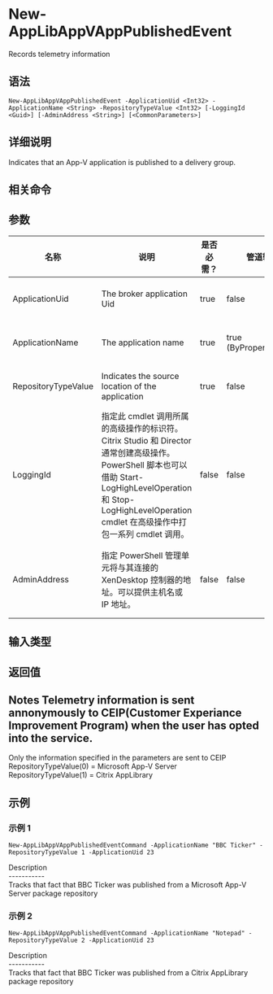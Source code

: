 # New-AppLibAppVAppPublishedEvent

Records telemetry information

## 语法

    New-AppLibAppVAppPublishedEvent -ApplicationUid <Int32> -ApplicationName <String> -RepositoryTypeValue <Int32> [-LoggingId <Guid>] [-AdminAddress <String>] [<CommonParameters>]
    

## 详细说明

Indicates that an App-V application is published to a delivery group.

## 相关命令

## 参数

| 名称                  | 说明                                                                                                                                                                     | 是否必需？ | 管道输入                  | 默认值                                   |
| ------------------- | ---------------------------------------------------------------------------------------------------------------------------------------------------------------------- | ----- | --------------------- | ------------------------------------- |
| ApplicationUid      | The broker application Uid                                                                                                                                             | true  | false                 | None - This is a mandatory parameter  |
| ApplicationName     | The application name                                                                                                                                                   | true  | true (ByPropertyName) | None - This is a mandatory parameter  |
| RepositoryTypeValue | Indicates the source location of the application                                                                                                                       | true  | false                 | None - This is a mandatory parameter  |
| LoggingId           | 指定此 cmdlet 调用所属的高级操作的标识符。 Citrix Studio 和 Director 通常创建高级操作。 PowerShell 脚本也可以借助 Start-LogHighLevelOperation 和 Stop-LogHighLevelOperation cmdlet 在高级操作中打包一系列 cmdlet 调用。 | false | false                 |                                       |
| AdminAddress        | 指定 PowerShell 管理单元将与其连接的 XenDesktop 控制器的地址。可以提供主机名或 IP 地址。                                                                                                             | false | false                 | Localhost。一旦有 cmdlet 提供了某个值，此值将变为默认值。 |

## 输入类型

### 

## 返回值

### 

## Notes Telemetry information is sent annonymously to CEIP(Customer Experiance Improvement Program) when the user has opted into the service.  
Only the information specified in the parameters are sent to CEIP  
RepositoryTypeValue(0) = Microsoft App-V Server  
RepositoryTypeValue(1) = Citrix AppLibrary

## 示例

### 示例 1

    New-AppLibAppVAppPublishedEventCommand -ApplicationName "BBC Ticker" -RepositoryTypeValue 1 -ApplicationUid 23
    

Description  
\---\---\-----  
Tracks that fact that BBC Ticker was published from a Microsoft App-V Server package repository

### 示例 2

    New-AppLibAppVAppPublishedEventCommand -ApplicationName "Notepad" -RepositoryTypeValue 2 -ApplicationUid 23
    

Description  
\---\---\-----  
Tracks that fact that BBC Ticker was published from a Citrix AppLibrary package repository